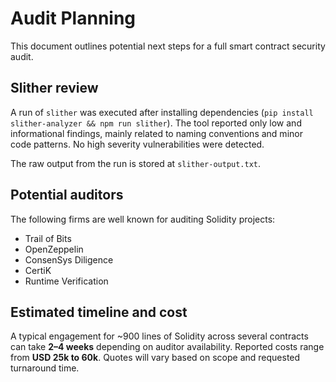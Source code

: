 # Audit Planning

This document outlines potential next steps for a full smart contract security audit.

## Slither review

A run of `slither` was executed after installing dependencies (`pip install slither-analyzer && npm run slither`). The tool reported only low and informational findings, mainly related to naming conventions and minor code patterns. No high severity vulnerabilities were detected.

The raw output from the run is stored at `slither-output.txt`.

## Potential auditors

The following firms are well known for auditing Solidity projects:

- Trail of Bits
- OpenZeppelin
- ConsenSys Diligence
- CertiK
- Runtime Verification

## Estimated timeline and cost

A typical engagement for ~900 lines of Solidity across several contracts can take **2&ndash;4 weeks** depending on auditor availability. Reported costs range from **USD 25k to 60k**. Quotes will vary based on scope and requested turnaround time.


